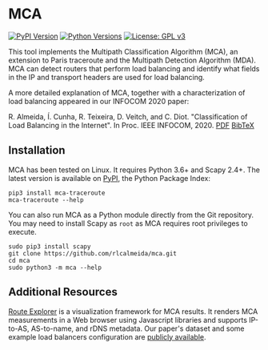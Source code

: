 # MCA

[![PyPI Version](https://img.shields.io/pypi/v/mca-traceroute.svg)](https://pypi.python.org/pypi/mca-traceroute/)  <!-- ignore_ppi -->
[![Python Versions](https://img.shields.io/pypi/pyversions/mca-traceroute.svg)](https://pypi.python.org/pypi/mca-traceroute/)  <!-- ignore_ppi -->
[![License: GPL v3](https://img.shields.io/badge/License-GPL%20v3-blue.svg)](LICENSE)  <!-- ignore_ppi -->

This tool implements the Multipath Classification Algorithm (MCA), an extension to Paris traceroute and the Multipath Detection Algorithm (MDA). MCA can detect routers that perform load balancing and identify what fields in the IP and transport headers are used for load balancing.

A more detailed explanation of MCA, together with a characterization of load balancing appeared in our INFOCOM 2020 paper:

R. Almeida, Í. Cunha, R. Teixeira, D. Veitch, and C. Diot. "Classification of Load Balancing in the Internet". In Proc. IEEE INFOCOM, 2020. [PDF][1] [BibTeX][2]

## Installation

MCA has been tested on Linux. It requires Python 3.6+ and Scapy 2.4+. The latest version is available on [PyPI](https://pypi.python.org/pypi/mca-traceroute), the Python Package Index:

``` {sh}
pip3 install mca-traceroute
mca-traceroute --help
```

You can also run MCA as a Python module directly from the Git repository. You may need to install Scapy as `root` as MCA requires root privileges to execute.

``` {sh}
sudo pip3 install scapy
git clone https://github.com/rlcalmeida/mca.git
cd mca
sudo python3 -m mca --help
```

## Additional Resources

[Route Explorer](https://github.com/rlcalmeida/route-explorer) is a visualization framework for MCA results.  It renders MCA measurements in a Web browser using Javascript libraries and supports IP-to-AS, AS-to-name, and rDNS metadata.  Our paper's dataset and some example load balancers configuration are [publicly available](https://homepages.dcc.ufmg.br/~rlca/mca).

[1]: http://homepages.dcc.ufmg.br/~cunha/papers/almeida20infocom-mca.pdf
[2]: https://homepages.dcc.ufmg.br/~cunha/papers/almeida20infocom-mca.txt